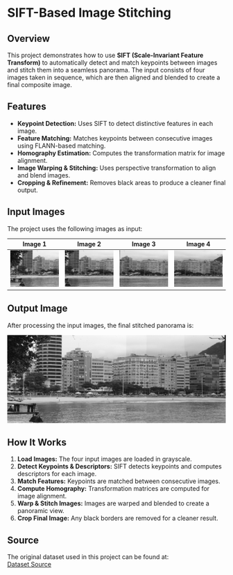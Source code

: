 # SIFT-Based Image Stitching

## Overview
This project demonstrates how to use **SIFT (Scale-Invariant Feature Transform)** to automatically detect and match keypoints between images and stitch them into a seamless panorama. The input consists of four images taken in sequence, which are then aligned and blended to create a final composite image.

## Features
- **Keypoint Detection:** Uses SIFT to detect distinctive features in each image.
- **Feature Matching:** Matches keypoints between consecutive images using FLANN-based matching.
- **Homography Estimation:** Computes the transformation matrix for image alignment.
- **Image Warping & Stitching:** Uses perspective transformation to align and blend images.
- **Cropping & Refinement:** Removes black areas to produce a cleaner final output.

## Input Images
The project uses the following images as input:

| Image 1 | Image 2 | Image 3 | Image 4 |
|---------|---------|---------|---------|
| ![Rio 01](images/rio-01.png) | ![Rio 02](images/rio-02.png) | ![Rio 03](images/rio-03.png) | ![Rio 04](images/rio-04.png) |

## Output Image
After processing the input images, the final stitched panorama is:

![Final Stitched Image](images/stitched.png)

## How It Works
1. **Load Images:** The four input images are loaded in grayscale.
2. **Detect Keypoints & Descriptors:** SIFT detects keypoints and computes descriptors for each image.
3. **Match Features:** Keypoints are matched between consecutive images.
4. **Compute Homography:** Transformation matrices are computed for image alignment.
5. **Warp & Stitch Images:** Images are warped and blended to create a panoramic view.
6. **Crop Final Image:** Any black borders are removed for a cleaner result.

## Source
The original dataset used in this project can be found at:  
[Dataset Source](https://vc.ee.duth.gr:6960/index.php/s/QCb6Q5E9lqXjGt4)
